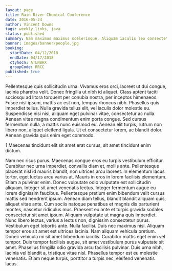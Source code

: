```yaml
---
layout: page
title: Rain River Chemical Conference
date: 2016-05-24
author: Vincent Downs
tags: weekly links, java
status: published
summary: Nam maximus maximus scelerisque. Aliquam iaculis leo consectetur.
banner: images/banner/people.jpg
booking:
  startDate: 04/12/2018
  endDate: 04/17/2018
  ctyhocn: ATLNBHX
  groupCode: RRCC
published: true
---
```

Pellentesque quis sollicitudin urna. Vivamus eros orci, laoreet ut dui congue, lacinia pharetra velit. Donec fringilla ut nibh id aliquet. Class aptent taciti sociosqu ad litora torquent per conubia nostra, per inceptos himenaeos. Fusce nisl ipsum, mattis ac est non, tempus rhoncus nibh. Phasellus quis imperdiet tellus. Nulla gravida tellus elit, vel iaculis dolor molestie eu. Suspendisse nisi nisi, aliquam eget pulvinar vitae, consectetur ac nulla. Aenean vitae magna condimentum enim porta congue. Sed cursus fermentum nulla, a mattis nunc euismod eu. Aenean elit turpis, rutrum non libero non, aliquet eleifend ligula. Ut et consectetur lorem, ac blandit dolor. Aenean gravida quis enim eget commodo.

1 Maecenas tincidunt elit sit amet erat cursus, sit amet tincidunt enim dictum.

Nam nec risus purus. Maecenas congue eros eu turpis vestibulum efficitur. Curabitur nec urna imperdiet, convallis diam et, mollis ante. Pellentesque placerat nisl id mauris blandit, non ultrices arcu laoreet. In elementum lacus tortor, eget luctus arcu varius at. Mauris in eros in lorem facilisis elementum. Etiam a pulvinar enim. Donec vulputate odio vulputate est sollicitudin aliquam. Integer sit amet venenatis lectus. Integer fermentum augue eu lorem dignissim faucibus. Pellentesque pretium enim bibendum velit cursus mattis sed hendrerit ipsum. Aenean diam tellus, blandit blandit aliquam quis, aliquet vitae ante. Cum sociis natoque penatibus et magnis dis parturient montes, nascetur ridiculus mus.
Praesent eu ante et turpis gravida sodales consectetur sit amet ipsum. Aliquam vulputate ut magna quis imperdiet. Nunc libero lectus, varius a lectus non, dignissim consectetur purus. Vestibulum eget lobortis ante. Nulla facilisi. Duis nec maximus nisi. Aliquam tempor eros sit amet est ultrices lacinia. Nam aliquam vehicula pretium. Donec vehicula mi sit amet bibendum iaculis. Curabitur mattis eget enim vel tempor. Duis tempor facilisis augue, sit amet vestibulum purus vulputate sit amet. Phasellus fringilla odio gravida arcu facilisis pulvinar. Duis urna nibh, lacinia vel blandit a, tristique vitae nisl. Phasellus tempor est eu molestie venenatis. Etiam neque turpis, porttitor a turpis nec, eleifend venenatis lacus.
